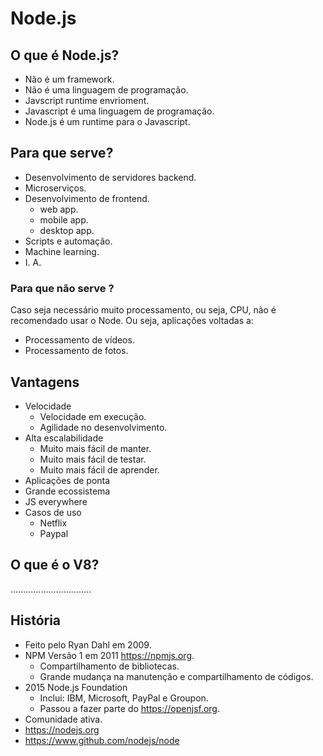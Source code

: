 # Node.js

## O que é Node.js?

- Não é um framework.
- Não é uma linguagem de programação.
- Javscript runtime envrioment.
- Javascript é uma linguagem de programação.
- Node.js é um runtime para o Javascript.

## Para que serve?

- Desenvolvimento de servidores backend.
- Microserviços.
- Desenvolvimento de frontend.
  - web app.
  - mobile app.
  - desktop app.
- Scripts e automação.
- Machine learning.
- I. A.

### Para que **não serve** ?

Caso seja necessário muito processamento, ou seja, CPU, não é recomendado usar o Node.
Ou seja, aplicações voltadas a:

- Processamento de vídeos.
- Processamento de fotos.

## Vantagens

- Velocidade
  - Velocidade em execução.
  - Agilidade no desenvolvimento.
- Alta escalabilidade
  - Muito mais fácil de manter.
  - Muito mais fácil de testar.
  - Muito mais fácil de aprender.
- Aplicações de ponta
- Grande ecossistema
- JS everywhere
- Casos de uso
  - Netflix
  - Paypal

## O que é o V8?

................................

## História

- Feito pelo Ryan Dahl em 2009.
- NPM Versão 1 em 2011 <https://npmjs.org>.
  - Compartilhamento de bibliotecas.
  - Grande mudança na manutenção e compartilhamento de códigos.
- 2015 Node.js Foundation
  - Inclui: IBM, Microsoft, PayPal e Groupon.
  - Passou a fazer parte do <https://openjsf.org>.
- Comunidade ativa.
- <https://nodejs.org>
- <https://www.github.com/nodejs/node>
